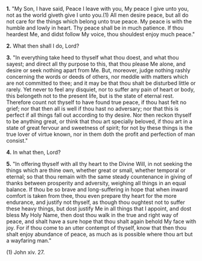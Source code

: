 **1.** "My Son, I have said, Peace I leave with you, My peace I give unto you, not as the world giveth give I unto you.(1) All men desire peace, but all do not care for the things which belong unto true peace. My peace is with the humble and lowly in heart. Thy peace shall be in much patience. If thou heardest Me, and didst follow My voice, thou shouldest enjoy much peace."

**2.** What then shall I do, Lord?

**3.** "In everything take heed to thyself what thou doest, and what thou sayest; and direct all thy purpose to this, that thou please Me alone, and desire or seek nothing apart from Me. But, moreover, judge nothing rashly concerning the words or deeds of others, nor meddle with matters which are not committed to thee; and it may be that thou shalt be disturbed little or rarely. Yet never to feel any disquiet, nor to suffer any pain of heart or body, this belongeth not to the present life, but is the state of eternal rest. Therefore count not thyself to have found true peace, if thou hast felt no grief; nor that then all is well if thou hast no adversary; nor that this is perfect if all things fall out according to thy desire. Nor then reckon thyself to be anything great, or think that thou art specially beloved, if thou art in a state of great fervour and sweetness of spirit; for not by these things is the true lover of virtue known, nor in them doth the profit and perfection of man consist."

**4.** In what then, Lord?

**5.** "In offering thyself with all thy heart to the Divine Will, in not seeking the things which are thine own, whether great or small, whether temporal or eternal; so that thou remain with the same steady countenance in giving of thanks between prosperity and adversity, weighing all things in an equal balance. If thou be so brave and long-suffering in hope that when inward comfort is taken from thee, thou even prepare thy heart for the more endurance, and justify not thyself, as though thou oughtest not to suffer these heavy things, but dost justify Me in all things that I appoint, and dost bless My Holy Name, then dost thou walk in the true and right way of peace, and shalt have a sure hope that thou shalt again behold My face with joy. For if thou come to an utter contempt of thyself, know that then thou shalt enjoy abundance of peace, as much as is possible where thou art but a wayfaring man."

\(1\) John xiv. 27.

